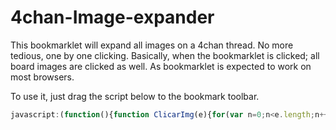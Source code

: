 # 4chan-Image-expander
This bookmarklet will expand all images on a 4chan thread. No more tedious, one by one clicking. Basically, when the bookmarklet is clicked; all board images are clicked as well. As bookmarklet is expected to work on most browsers.  

To use it, just drag the script below to the bookmark toolbar.

```javascript
javascript:(function(){function ClicarImg(e){for(var n=0;n<e.length;n++){var r=e[n].children[0].href,a=e[n].children[0].src,i=!0;e[n].children[0].href="javascript:void(0);",e[n].children[0].src="javascript:void(0);";for(var t=0;t<e[n].children.length;t++)"expanded-thumb"==e[n].children[t].className&&(i=!1);1==i&&e[n].children[0].click(),e[n].children[0].href=r,e[n].children[0].src=a}}var url=window.location.href;if(url.indexOf("boards.4chan.org")<0&&url.indexOf("/thread/")<0)alert("You are not in a 4chan thread");else{prueba=document.getElementsByClassName("fileThumb");for(var imagenes=document.getElementsByTagName("img"),p=imagenes.length-1;p>=0;p--)(imagenes[p].src.indexOf("favicon")>-1||imagenes[p].src.indexOf("fade.png")>-1||imagenes[p].src.indexOf("/title/")>-1||imagenes[p].src.indexOf("/contest_banners/")>-1||imagenes[p].src.indexOf("/buttons/")>-1)&&imagenes[p].remove(),""!=imagenes[p].parentNode.title&&imagenes[p].remove();for(var links=document.getElementsByTagName("link"),q=links.length-1;q>=0;q--)"stylesheet"!=links[q].rel&&links[q].remove();ClicarImg(prueba)}})();
```


